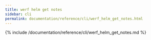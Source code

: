 ```yaml
---
title: werf helm get notes
sidebar: cli
permalink: documentation/reference/cli/werf_helm_get_notes.html
---
```


{% include /documentation/reference/cli/werf_helm_get_notes.md %}
